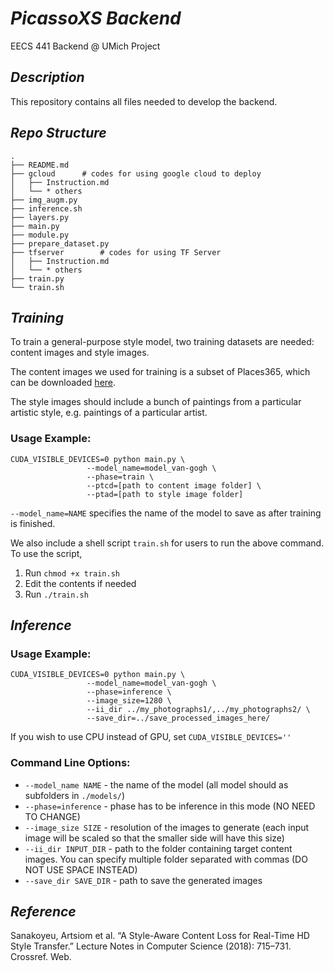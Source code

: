# ***PicassoXS Backend***
EECS 441 Backend @ UMich Project 



## *Description*

This repository contains all files needed to develop the backend. 


## *Repo Structure*

```shell
.
├── README.md
├── gcloud      # codes for using google cloud to deploy 
│   ├── Instruction.md
│   └── * others 
├── img_augm.py
├── inference.sh
├── layers.py
├── main.py
├── module.py
├── prepare_dataset.py
├── tfserver        # codes for using TF Server 
│   ├── Instruction.md
│   └── * others 
├── train.py
└── train.sh
```

## *Training*
To train a general-purpose style model, two training datasets are needed: content images and style images. 

The content images we used for training is a subset of Places365, which can be downloaded [here](http://data.csail.mit.edu/places/places365/train_large_places365standard.tar).

The style images should include a bunch of paintings from a particular artistic style, e.g. paintings of a particular artist.

### Usage Example: 
```
CUDA_VISIBLE_DEVICES=0 python main.py \
                 --model_name=model_van-gogh \
                 --phase=train \
                 --ptcd=[path to content image folder] \
                 --ptad=[path to style image folder]
```

`--model_name=NAME` specifies the name of the model to save as after training is finished.

We also include a shell script `train.sh` for users to run the above command. To use the script, 

1. Run `chmod +x train.sh`
2. Edit the contents if needed
3. Run `./train.sh`

## *Inference*
### Usage Example:
```
CUDA_VISIBLE_DEVICES=0 python main.py \
                 --model_name=model_van-gogh \
                 --phase=inference \
                 --image_size=1280 \
                 --ii_dir ../my_photographs1/,../my_photographs2/ \
                 --save_dir=../save_processed_images_here/
```
If you wish to use CPU instead of GPU, set `CUDA_VISIBLE_DEVICES=''`

### Command Line Options:
- `--model_name NAME` - the name of the model (all model should as subfolders in `./models/`)
- `--phase=inference` - phase has to be inference in this mode (NO NEED TO CHANGE)
- `--image_size SIZE` - resolution of the images to generate (each input image will be scaled so that the smaller side will have this size)
- `--ii_dir INPUT_DIR` - path to the folder containing target content images. You can specify multiple folder separated with commas (DO NOT USE SPACE INSTEAD)
- `--save_dir SAVE_DIR` - path to save the generated images

## *Reference*
Sanakoyeu, Artsiom et al. “A Style-Aware Content Loss for Real-Time HD Style Transfer.” Lecture Notes in Computer Science (2018): 715–731. Crossref. Web.

